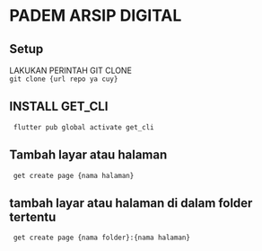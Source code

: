 # PADEM ARSIP DIGITAL

## Setup
LAKUKAN PERINTAH GIT CLONE  
``` git clone {url repo ya cuy} ```

## INSTALL GET_CLI   
``` flutter pub global activate get_cli```

## Tambah layar atau halaman
``` get create page {nama halaman}```

## tambah layar atau halaman di dalam folder tertentu
``` get create page {nama folder}:{nama halaman}```